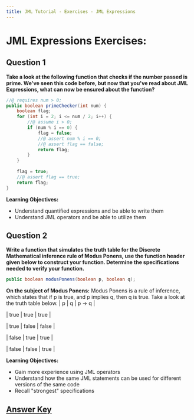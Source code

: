 ```yaml
---
title: JML Tutorial - Exercises - JML Expressions
---
```

# JML Expressions Exercises:
## **Question 1**
**Take a look at the following function that checks if the number passed is prime. We've seen this code before, but now that you've read about JML Expressions, what can now be ensured about the function?**
```Java
//@ requires num > 0;
public boolean primeChecker(int num) {
	boolean flag;
	for (int i = 2; i <= num / 2; i++) {
		//@ assume i > 0;
		if (num % i == 0) {
			flag = false; 
			//@ assert num % i == 0;
			//@ assert flag == false;
			return flag;
		}
	}
		
	flag = true;
	//@ assert flag == true;
	return flag;
}
```
**Learning Objectives:**
+ Understand quantified expressions and be able to write them
+ Understand JML operators and be able to utilize them
 
## **Question 2**
**Write a function that simulates the truth table for the Discrete Mathematical inference rule of Modus Ponens, use the function header given below to construct your function. Determine the specifications needed to verify your function.**
```Java
public boolean modusPonens(boolean p, boolean q);
```
**On the subject of Modus Ponens:**
Modus Ponens is a rule of inference, which states that if p is true, and p implies q, then q is true. Take a look at the truth table below. 
|   p    |   q    | p -> q |

|  true  |  true  |  true  |

|  true  |  false |  false |

|  false |  true  |  true  |

|  false |  false |  true  |

**Learning Objectives:**
+ Gain more experience using JML operators
+ Understand how the same JML statements can be used for different versions of the same code
+ Recall "strongest" specifications

## **[Answer Key](JmlExprExKey.md)**
